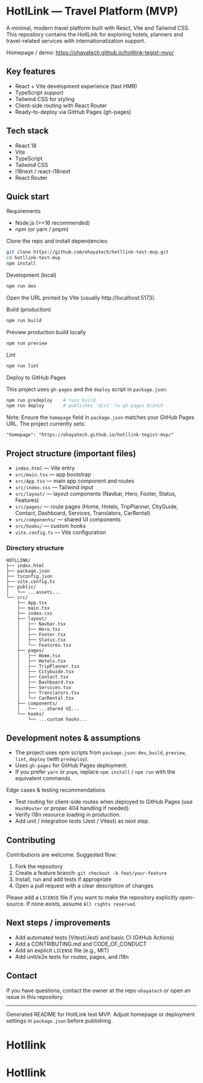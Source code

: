 # HotlLink — Travel Platform (MVP)

A minimal, modern travel platform built with React, Vite and Tailwind CSS. This repository contains the HotlLink for exploring hotels, planners and travel-related services with internationalization support.

Homepage / demo: https://ohayatech.github.io/hotllink-tegist-mvp/

## Key features

- React + Vite development experience (fast HMR)
- TypeScript support
- Tailwind CSS for styling
- Client-side routing with React Router
- Ready-to-deploy via GitHub Pages (gh-pages)

## Tech stack

- React 18
- Vite
- TypeScript
- Tailwind CSS
- i18next / react-i18next
- React Router

## Quick start

Requirements
- Node.js (>=16 recommended)
- npm (or yarn / pnpm)

Clone the repo and install dependencies:

```bash
git clone https://github.com/ohayatech/hotllink-test-mvp.git
cd hotllink-test-mvp
npm install
```

Development (local)

```bash
npm run dev
```

Open the URL printed by Vite (usually http://localhost:5173).

Build (production)

```bash
npm run build
```

Preview production build locally

```bash
npm run preview
```

Lint

```bash
npm run lint
```

Deploy to GitHub Pages

This project uses `gh-pages` and the `deploy` script in `package.json`:

```bash
npm run predeploy    # runs build
npm run deploy       # publishes `dist` to gh-pages branch
```

Note: Ensure the `homepage` field in `package.json` matches your GitHub Pages URL. The project currently sets:

```
"homepage": "https://ohayatech.github.io/hotllink-tegist-mvp/"
```

## Project structure (important files)

- `index.html` — Vite entry
- `src/main.tsx` — app bootstrap
- `src/App.tsx` — main app component and routes
- `src/index.css` — Tailwind input
- `src/layout/` — layout components (Navbar, Hero, Footer, Status, Features)
- `src/pages/` — route pages (Home, Hotels, TripPlanner, CityGuide, Contact, Dashboard, Services, Translators, CarRental)
- `src/components/` — shared UI components
- `src/hooks/` — custom hooks
- `vite.config.ts` — Vite configuration

### Directory structure

```
HOTLLINK/
├── index.html
├── package.json
├── tsconfig.json
├── vite.config.ts
├── public/
│   └── ...assets...
└── src/
    ├── App.tsx
    ├── main.tsx
    ├── index.css
    ├── layout/
    │   ├── Navbar.tsx
    │   ├── Hero.tsx
    │   ├── Footer.tsx
    │   ├── Status.tsx
    │   └── Features.tsx
    ├── pages/
    │   ├── Home.tsx
    │   ├── Hotels.tsx
    │   ├── TripPlanner.tsx
    │   ├── CityGuide.tsx
    │   ├── Contact.tsx
    │   ├── Dashboard.tsx
    │   ├── Services.tsx
    │   ├── Translators.tsx
    │   └── CarRental.tsx
    ├── components/
    │   └── ...shared UI...
    └── hooks/
        └── ...custom hooks...
```

## Development notes & assumptions

- The project uses npm scripts from `package.json`: `dev`, `build`, `preview`, `lint`, `deploy` (with `predeploy`).
- Uses `gh-pages` for GitHub Pages deployment.
- If you prefer `yarn` or `pnpm`, replace `npm install` / `npm run` with the equivalent commands.

Edge cases & testing recommendations
- Test routing for client-side routes when deployed to GitHub Pages (use `HashRouter` or proper 404 handling if needed).
- Verify i18n resource loading in production.
- Add unit / integration tests (Jest / Vitest) as next step.

## Contributing

Contributions are welcome. Suggested flow:

1. Fork the repository
2. Create a feature branch: `git checkout -b feat/your-feature`
3. Install, run and add tests if appropriate
4. Open a pull request with a clear description of changes

Please add a `LICENSE` file if you want to make the repository explicitly open-source. If none exists, assume `All rights reserved`.

## Next steps / improvements

- Add automated tests (Vitest/Jest) and basic CI (GitHub Actions)
- Add a CONTRIBUTING.md and CODE_OF_CONDUCT
- Add an explicit `LICENSE` file (e.g., MIT)
- Add unit/e2e tests for routes, pages, and i18n

## Contact

If you have questions, contact the owner at the repo `ohayatech` or open an issue in this repository.

---

Generated README for HotlLink test MVP. Adjust homepage or deployment settings in `package.json` before publishing.
# Hotllink
# Hotllink
